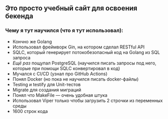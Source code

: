 ## Это просто учебный сайт для освоения бекенда

### Чему я тут научился (что я тут использовал):
- Кончно же Golang
- Использовал фреймворк Gin, на котором сделал RESTful API
- SQLC, который генерирует потокобезопасный код на Golang из SQL запроса
- _Ещё раз_ пощупал PostgreSQL (научился писать запросы под него, которые при помощи SQLC конвертировал в код)
- Мучался с CI/CD (узнал про GitHub Actions)
- Понял Docker (но пока не научился писать docker-файлы)
- Testing и testify для Unit-тестов
- Migrate для создания миграций
- Понял что MakeFile — очень удобная штука 
- Использовал Viper только чтобы загрузить 2 строчки из переменных среды
- 1600 строк кода
